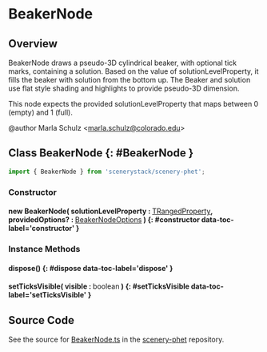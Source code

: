 # BeakerNode

## Overview

BeakerNode draws a pseudo-3D cylindrical beaker, with optional tick marks, containing a solution.
Based on the value of solutionLevelProperty, it fills the beaker with solution from the bottom up.
The Beaker and solution use flat style shading and highlights to provide pseudo-3D dimension.

This node expects the provided solutionLevelProperty that maps between 0 (empty) and 1 (full).

@author Marla Schulz &lt;marla.schulz@colorado.edu&gt;

## Class BeakerNode {: #BeakerNode }


```js
import { BeakerNode } from 'scenerystack/scenery-phet';
```
### Constructor

#### new BeakerNode( solutionLevelProperty : <span style="font-weight: 400;">[TRangedProperty](../axon/TRangedProperty.md)</span>, providedOptions? : <span style="font-weight: 400;">[BeakerNodeOptions](../scenery-phet/BeakerNode.md#BeakerNodeOptions)</span> ) {: #constructor data-toc-label='constructor' }

### Instance Methods

#### dispose() {: #dispose data-toc-label='dispose' }

#### setTicksVisible( visible : <span style="font-weight: 400;"><span style="color: hsla(calc(var(--md-hue) + 180deg),80%,40%,1);">boolean</span></span> ) {: #setTicksVisible data-toc-label='setTicksVisible' }



## Source Code

See the source for [BeakerNode.ts](https://github.com/phetsims/scenery-phet/blob/main/js/BeakerNode.ts) in the [scenery-phet](https://github.com/phetsims/scenery-phet) repository.
